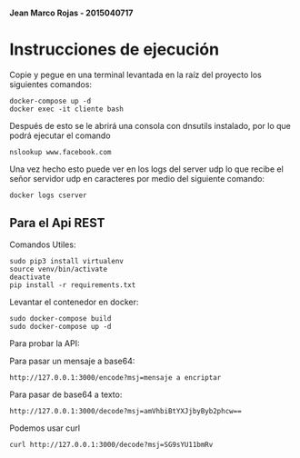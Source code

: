 #### Jean Marco Rojas - 2015040717

# Instrucciones de ejecución
Copie y pegue en una terminal levantada en la raíz del proyecto los siguientes comandos:
```
docker-compose up -d
docker exec -it cliente bash
```
Después de esto se le abrirá una consola con dnsutils instalado, por lo que podrá ejecutar el comando
```
nslookup www.facebook.com
```
Una vez hecho esto puede ver en los logs del server udp lo que recibe el señor servidor udp en caracteres por medio del siguiente comando:
```
docker logs cserver
```

## Para el Api REST

Comandos Utiles:

```
sudo pip3 install virtualenv
source venv/bin/activate
deactivate
pip install -r requirements.txt
```

Levantar el contenedor en docker:

```
sudo docker-compose build
sudo docker-compose up -d
```

Para probar la API:

Para pasar un mensaje a base64:

```
http://127.0.0.1:3000/encode?msj=mensaje a encriptar
```

Para pasar de base64 a texto:

```
http://127.0.0.1:3000/decode?msj=amVhbiBtYXJjbyByb2phcw==
```

Podemos usar curl
```
curl http://127.0.0.1:3000/decode?msj=SG9sYU11bmRv
```